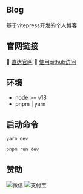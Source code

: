 ## Blog
基于vitepress开发的个人博客

## 官网链接
:car: [直达官网](http://www.jwblog.cn)
:beginner: [使用github访问](https://jiangwan1773.github.io/blog/)

## 环境
- node >= v18
- pnpm | yarn

## 启动命令
```yarn
yarn dev
```
```pnpm
pnpm run dev
```

## 赞助
![微信](http://www.jwblog.cn/assets/wechat.CDdxMHAw.png "Magic Gardens")
![支付宝](http://www.jwblog.cn/assets/zhifubao.D9wm-LBr.png "Magic Gardens")